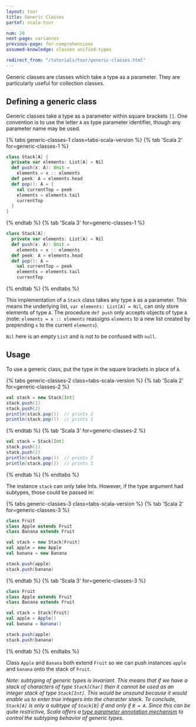 ```yaml
---
layout: tour
title: Generic Classes
partof: scala-tour

num: 20
next-page: variances
previous-page: for-comprehensions
assumed-knowledge: classes unified-types

redirect_from: "/tutorials/tour/generic-classes.html"
---
```

Generic classes are classes which take a type as a parameter. They are particularly useful for collection classes.

## Defining a generic class
Generic classes take a type as a parameter within square brackets `[]`. One convention is to use the letter `A` as type parameter identifier, though any parameter name may be used.

{% tabs generic-classes-1 class=tabs-scala-version %}
{% tab 'Scala 2' for=generic-classes-1 %}
```scala mdoc
class Stack[A] {
  private var elements: List[A] = Nil
  def push(x: A): Unit =
    elements = x :: elements
  def peek: A = elements.head
  def pop(): A = {
    val currentTop = peek
    elements = elements.tail
    currentTop
  }
}
```
{% endtab %}
{% tab 'Scala 3' for=generic-classes-1 %}
```scala
class Stack[A]:
  private var elements: List[A] = Nil
  def push(x: A): Unit =
    elements = x :: elements
  def peek: A = elements.head
  def pop(): A =
    val currentTop = peek
    elements = elements.tail
    currentTop
```
{% endtab %}
{% endtabs %}

This implementation of a `Stack` class takes any type `A` as a parameter. This means the underlying list, `var elements: List[A] = Nil`, can only store elements of type `A`. The procedure `def push` only accepts objects of type `A` (note: `elements = x :: elements` reassigns `elements` to a new list created by prepending `x` to the current `elements`).

`Nil` here is an empty `List` and is not to be confused with `null`.

## Usage

To use a generic class, put the type in the square brackets in place of `A`.

{% tabs generic-classes-2 class=tabs-scala-version %}
{% tab 'Scala 2' for=generic-classes-2 %}
```scala mdoc
val stack = new Stack[Int]
stack.push(1)
stack.push(2)
println(stack.pop())  // prints 2
println(stack.pop())  // prints 1
```
{% endtab %}
{% tab 'Scala 3' for=generic-classes-2 %}
```scala
val stack = Stack[Int]
stack.push(1)
stack.push(2)
println(stack.pop())  // prints 2
println(stack.pop())  // prints 1
```
{% endtab %}
{% endtabs %}

The instance `stack` can only take Ints. However, if the type argument had subtypes, those could be passed in:

{% tabs generic-classes-3 class=tabs-scala-version %}
{% tab 'Scala 2' for=generic-classes-3 %}
```scala mdoc:nest
class Fruit
class Apple extends Fruit
class Banana extends Fruit

val stack = new Stack[Fruit]
val apple = new Apple
val banana = new Banana

stack.push(apple)
stack.push(banana)
```
{% endtab %}
{% tab 'Scala 3' for=generic-classes-3 %}
```scala
class Fruit
class Apple extends Fruit
class Banana extends Fruit

val stack = Stack[Fruit]
val apple = Apple()
val banana = Banana()

stack.push(apple)
stack.push(banana)
```
{% endtab %}
{% endtabs %}

Class `Apple` and `Banana` both extend `Fruit` so we can push instances `apple` and `banana` onto the stack of `Fruit`.

_Note: subtyping of generic types is *invariant*. This means that if we have a stack of characters of type `Stack[Char]` then it cannot be used as an integer stack of type `Stack[Int]`. This would be unsound because it would enable us to enter true integers into the character stack. To conclude, `Stack[A]` is only a subtype of `Stack[B]` if and only if `B = A`. Since this can be quite restrictive, Scala offers a [type parameter annotation mechanism](variances.html) to control the subtyping behavior of generic types._
